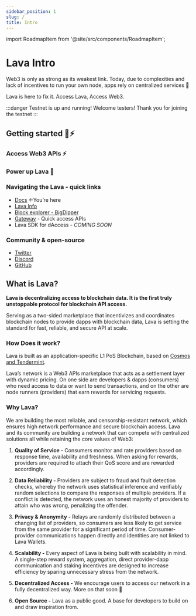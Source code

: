```yaml
---
sidebar_position: 1
slug: /
title: Intro
---
```


import RoadmapItem from '@site/src/components/RoadmapItem';

# Lava Intro

Web3 is only as strong as its weakest link.
Today, due to complexities and lack of incentives to run your own node, apps rely on centralized services 🤷

Lava is here to fix it. 
Access Lava, Access Web3.

:::danger Testnet is up and running!
Welcome testers! Thank you for joining the testnet
:::
## Getting started 🌋⚡️

### Access Web3 APIs ⚡️
[<RoadmapItem icon="🧑‍💻" title="Access Web3 APIs" description="Start using Web3 APIs, seamlessly onboarding Lava's network"/>](/access-apis/gateway-access.md)

### Power up Lava 🌋

[<RoadmapItem icon="🧑‍⚖️" title="Power as a Validator" description="Validate blocks, secure the network, earn rewards"/>](validator)

[<RoadmapItem icon="💁" title="Power as a Provider" description="Service chain access, grow the network, earn rewards"/>](provider)


### Navigating the Lava - quick links

- [Docs](https://docs.lavanet.xyz) ←You’re here
- [Lava Info](https://info.lavanet.xyz)
- [Block explorer - BigDipper](https://bd.lavanet.xyz)
- [Gateway](https://gateway.lavanet.xyz) - Quick access APIs
- Lava SDK for dAccess - _COMING SOON_

### Community & open-source

- [Twitter](https://twitter.com/lavanetxyz)
- [Discord](https://discord.gg/5VcqgwMmkA)
- [GitHub](https://github.com/lavanet)

## What is Lava?

**Lava is decentralizing access to blockchain data. It is the first truly unstoppable protocol for blockchain API access.**

Serving as a two-sided marketplace that incentivizes and coordinates blockchain nodes to provide dapps with blockchain data, Lava is setting the standard for fast, reliable, and secure API at scale.

### How Does it work?

Lava is built as an application-specific L1 PoS Blockchain, based on [Cosmos and Tendermint](https://tendermint.com/sdk/).

Lava’s network is a Web3 APIs marketplace that acts as a settlement layer with dynamic pricing. On one side are developers & dapps (consumers) who need access to data or want to send transactions, and on the other are node runners (providers) that earn rewards for servicing requests.

### Why Lava?

We are building the most reliable, and censorship-resistant network, which ensures high network performance and secure blockchain access. Lava and its community are building a network that can compete with centralized solutions all while retaining the core values of Web3:


1. **Quality of Service -** Consumers monitor and rate providers based on response time, availability and freshness. When asking for rewards, providers are required to attach their QoS score and are rewarded accordingly.

2. **Data Reliability -** Providers are subject to fraud and fault detection checks, whereby the network uses statistical inference and verifiably random selections to compare the responses of multiple providers. If a conflict is detected, the network uses an honest majority of providers to attain who was wrong, penalizing the offender.

3. **Privacy & Anonymity -** Relays are randomly distributed between a changing list of providers, so consumers are less likely to get service from the same provider for a significant period of time. Consumer-provider communications happen directly and identities are not linked to Lava Wallets.

4. **Scalability -** Every aspect of Lava is being built with scalability in mind. A single-step reward system, aggregation, direct provider-dapp communication and staking incentives are designed to increase efficiency by sparing unnecessary stress from the network.

5. **Decentralized Access -** We encourage users to access our network in a fully decentralized way.
More on that soon 👀

6. **Open Source -** Lava as a public good. A base for developers to build on and draw inspiration from.

